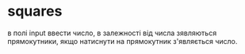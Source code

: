 # squares
в полі input ввести число, в залежності від числа зявляються прямокутники, якщо натиснути на прямокутник з'являється число.
